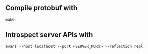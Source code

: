 ## Compile protobuf with 
    make

## Introspect server APIs with
    evans --host localhost --port <SERVER_PORT> --reflection repl         
